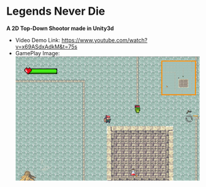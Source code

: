 # Legends Never Die
**A 2D Top-Down Shootor made in Unity3d**

- Video Demo Link: https://www.youtube.com/watch?v=x69ASdxAdkM&t=75s
- GamePlay Image: ![demo image](demo.png)
